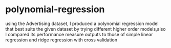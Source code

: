 # polynomial-regression
using the Advertising dataset, I produced a polynomial regression model that best suits the given dataset by trying different higher order models,also I compared its performance measure outputs to those of simple linear regression and ridge regression with cross validation
